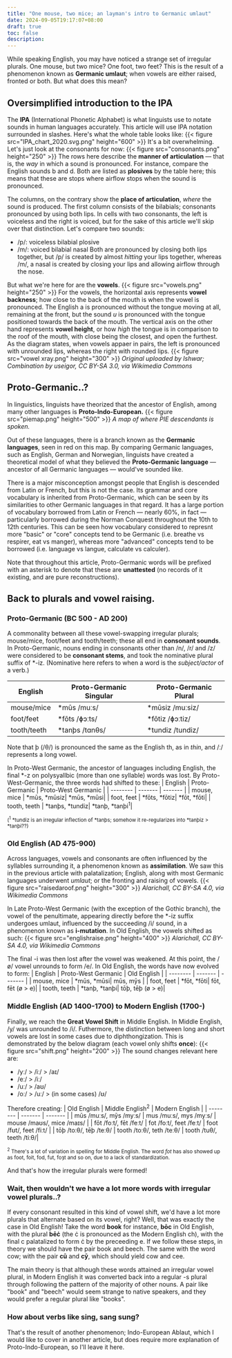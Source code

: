```yaml
---
title: "One mouse, two mice; an layman's intro to Germanic umlaut"
date: 2024-09-05T19:17:07+08:00
draft: true
toc: false
description:
---
```

While speaking English, you may have noticed a strange set of irregular plurals. One mouse, but two mice? One foot, two feet? This is the result of a phenomenon known as **Germanic umlaut**; when vowels are either raised, fronted or both. But what does this mean?

## Oversimplified introduction to the IPA
The **IPA** (International Phonetic Alphabet) is what linguists use to notate sounds in human languages accurately. This article will use IPA notation surrounded in slashes. Here's what the whole table looks like:
{{< figure src="IPA_chart_2020.svg.png" height="600" >}}
It's a bit overwhelming. Let's just look at the consonants for now:
{{< figure src="consonants.png" height="250" >}}
The rows here describe the **manner of articulation** — that is, the *way* in which a sound is pronounced. For instance, compare the English sounds b and d. Both are listed as **plosives** by the table here; this means that these are stops where airflow stops when the sound is pronounced. 

The columns, on the contrary show the **place of articulation**, *where* the sound is produced. The first column consists of the bilabials; consonants pronounced by using both lips. In cells with two consonants, the left is voiceless and the right is voiced, but for the sake of this article we'll skip over that distinction. Let's compare two sounds:
- /p/: voiceless bilabial plosive
- /m/: voiced bilabial nasal
Both are pronounced by closing both lips together, but /p/ is created by almost *hitting* your lips together, whereas /m/, a nasal is created by closing your lips and allowing airflow through the nose.

But what we're here for are the **vowels**.
{{< figure src="vowels.png" height="250" >}}
For the vowels, the horizontal axis represents **vowel backness**; how 
close to the back of the mouth is when the vowel is pronounced. The 
English a is pronounced without the tongue moving at all, remaining at 
the front, but the sound *u* is pronounced with the tongue positioned 
towards the back of the mouth. The vertical axis on the other hand 
represents **vowel height**, or how *high* the tongue is in comparison 
to the roof of the mouth, with close being the closest, and open the furthest. As the diagram states, when vowels appaer in pairs, the left is pronounced with unrounded lips, whereas the right with rounded lips.
{{< figure src="vowel xray.png" height="300" >}}
*Original uploaded by Ishwar; Combination by useigor, CC BY-SA 3.0, via Wikimedia Commons*

## Proto-Germanic..?
In linguistics, linguists have theorized that the ancestor of English, among many other languages is **Proto-Indo-European.**
{{< figure src="piemap.png" height="500" >}}
*A map of where PIE descendants is spoken.*

Out of these languages, there is a branch known as the **Germanic languages**, seen in red on this map. By comparing Germanic languages, such as English, German and Norwegian, linguists have created a theoretical model of what they believed the **Proto-Germanic language** — ancestor of all Germanic languages — would've sounded like. 

There is a major misconception amongst people that English is descended from Latin or French, but this is not the case. Its grammar and core vocabulary is inherited from Proto-Germanic, which can be seen by its similarities to other Germanic languages in that regard. It has a large portion of vocabulary borrowed from Latin or French — nearly 60%, in fact — particularly borrowed during the Norman Conquest throughout the 10th to 12th centuries. This can be seen how vocabulary considered to represnt more "basic" or "core" concepts tend to be Germanic (i.e. breathe vs respirer, eat vs manger), whereas more "advanced" concepts tend to be borrowed (i.e. language vs langue, calculate vs calculer).

Note that throughout this article, Proto-Germanic words will be prefixed with an asterisk to denote that these are **unattested** (no records of it existing, and are pure reconstructions).

## Back to plurals and vowel raising.
### Proto-Germanic (BC 500 - AD 200)
A commonality between all these vowel-swapping irregular plurals; mouse/mice, foot/feet and tooth/teeth; these all end in **consonant sounds**. In Proto-Germanic, nouns ending in consonants other than /n/, /r/ and /z/ were considered to be **consonant stems**, and took the nominative plural suffix of \*-iz. (Nominative here refers to when a word is the *subject/actor* of a verb.)

| English    | Proto-Germanic Singular | Proto-Germanic Plural |
| -------- | ------- | ------- |
| mouse/mice | \*mūs /muːs/| \*mūsiz /muːsiz/|
| foot/feet | \*fōts /ɸɔːts/| \*fōtiz  /ɸɔːtiz/|
| tooth/teeth | \*tanþs /tɑnθs/| \*tundiz /tundiz/|

Note that þ (/θ/) is pronounced the same as the English th, as in *thin*, and /ː/ represents a long vowel.

In Proto-West Germanic, the ancestor of languages including English, the final \*-z on polysyallbic (more than one syllable) words was lost. By Proto-West-Germanic, the three words had shifted to these:
| English    | Proto-Germanic | Proto-West Germanic |
| -------- | ------- | ------- |
| mouse, mice | \*mūs, \*mūsiz| \*mūs, \*mūsi|
| foot, feet | \*fōts, \*fōtiz| \*fōt, \*fōti|
| tooth, teeth | \*tanþs, \*tundiz| \*tanþ, \*tanþi<sup>1</sup>|

<small>(<sup>1</sup> \*tundiz is an irregular inflection of \*tanþs; somehow it re-regularizes into \*tanþiz > \*tanþi??)</small>

### Old English (AD 475-900)
Across languages, vowels and consonants are often influenced by the syllables surrounding it, a phenomenon known as **assimilation**. We saw this in the previous article with palatalization; English, along with most Germanic languages underwent *umlaut*; or the fronting and raising of vowels.
{{< figure src="raisedaroof.png" height="300" >}}
*Alarichall, CC BY-SA 4.0, via Wikimedia Commons*

In Late Proto-West Germanic (with the exception of the Gothic branch), the vowel of the penultimate, appearing directly before the \*-iz suffix undergoes umlaut, influenced by the succeeding /i/ sound, in a phenomenon known as **i-mutation**. In Old English, the vowels shifted as such:
{{< figure src="englishraise.png" height="400" >}}
*Alarichall, CC BY-SA 4.0, via Wikimedia Commons*

The final -i was then lost after the vowel was weakened. At this point, the /ø/ vowel unrounds to form /e/. In Old English, the words have now evolved to form:
| English    | Proto-West Germanic | Old English |
| -------- | ------- | ------- |
| mouse, mice | \*mūs, \*mūsi| mūs, mȳs |
| foot, feet | \*fōt, \*fōti| fōt, fēt (ø > e)|
| tooth, teeth | \*tanþ, \*tanþi| tōþ, tēþ (ø > e)|

### Middle English (AD 1400-1700) to Modern English (1700-)
Finally, we reach the **Great Vowel Shift** in Middle English. In Middle English, /y/ was unrounded to /i/. Futhermore, the distinction between long and short vowels are lost in some cases due to diphthongization. This is demonstrated by the below diagram (each vowel only shifts **once**):
{{< figure src="shift.png" height="200" >}}
The sound changes relevant here are:
- /yː/ > /iː/ > /aɪ/
- /eː/ > /iː/
- /uː/ > /aʊ/
- /oː/ > /uː/ > (in some cases) /ʊ/

Therefore creating:
| Old English    | Middle English<sup>2</sup> | Modern English |
| -------- | ------- | ------- |
| mūs /muːs/, mȳs /myːs/ | mus /muːs/, mys /myːs/ | mouse /maʊs/, mice /maɪs/ |
| fōt /foːt/, fēt /feːt/ | fot /foːt/, feet /feːt/ | foot /fʊt/, feet /fiːt/ |
| tōþ /toːθ/, tēþ /teːθ/ | tooth /toːθ/, teth /teːθ/ | tooth /tuθ/, teeth /tiːθ/|

<small><sup>2</sup> There's a lot of variation in spelling for Middle English. The word *fot* has also showed up as foot, foit, fod, fut, foȝt and so on, due to a lack of standardization.</small>

And that's how the irregular plurals were formed!

### Wait, then wouldn't we have a lot more words with irregular vowel plurals..?
If every consonant resulted in this kind of vowel shift, we'd have a lot more plurals that alternate based on its vowel, right? Well, that was exactly the case in Old English! Take the word **book** for instance, **bōc** in Old English, with the plural **bēċ** (the ċ is pronounced as the Modern English ch), with the final c palatalized to form ċ by the preceeding e. If we follow these steps, in theory we should have the pair book and beech. The same with the word cow; with the pair **cū** and **cȳ**, which should yield cow and cee. 

The main theory is that although these words attained an irregular vowel plural,  in Modern English it was converted back into a regular -s plural through following the pattern of the majority of other nouns. A pair like "book" and "beech" would seem strange to native speakers, and they would prefer a regular plural like "books".

### How about verbs like sing, sang sung?
That's the result of another phenomenon; Indo-European Ablaut, which I would like to cover in another article, but does require more explanation of Proto-Indo-European, so I'll leave it here.